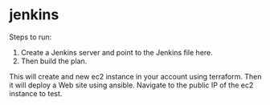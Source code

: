 # jenkins
Steps to run:
1. Create a Jenkins server and point to the Jenkins file here.
2. Then build the plan. 

This will create and new ec2 instance in your account using terraform. 
Then it will deploy a Web site using ansible. 
Navigate to the public IP of the ec2 instance to test. 
